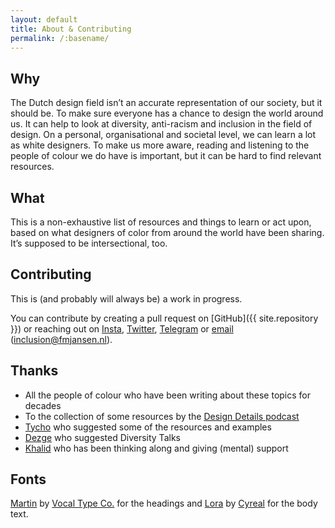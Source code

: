 ```yaml
---
layout: default
title: About & Contributing
permalink: /:basename/
---
```


## Why

The Dutch design field isn’t an accurate representation of our society, but it should be. To make sure everyone has a chance to design the world around us. It can help to look at diversity, anti-racism and inclusion in the field of design. On a personal, organisational and societal level, we can learn a lot as white designers. To make us more aware, reading and listening to the people of colour we do have is important, but it can be hard to find relevant resources.

## What

This is a non-exhaustive list of resources and things to learn or act upon, based on what designers of color from around the world have been sharing. It’s supposed to be intersectional, too.

## Contributing

This is (and probably will always be) a work in progress.

You can contribute by creating a pull request on [GitHub]({{ site.repository }}) or reaching out on [Insta](https://www.instagram.com/fmjansennl/), [Twitter](https://twitter.com/fmjansen), [Telegram](https://telegram.me/fmjansen) or [email](mailto:inclusion@fmjansen.nl) (inclusion@fmjansen.nl).

## Thanks

- All the people of colour who have been writing about these topics for decades
- To the collection of some resources by the [Design Details podcast](https://designdetails.fm/episodes/czdMW9KM)
- [Tycho](https://twitter.com/tychografie) who suggested some of the resources and examples
- [Dezge](https://twitter.com/Deszie_) who suggested Diversity Talks
- [Khalid](https://www.instagram.com/khachel/) who has been thinking along and giving (mental) support

## Fonts

[Martin](https://www.vocaltype.co/history-of/martin) by [Vocal Type Co.](https://www.vocaltype.co/story-of) for the headings and [Lora](https://fonts.google.com/specimen/Lora?category=Serif&preview.size=18&preview.text_type=paragraph) by [Cyreal](http://www.cyreal.org/) for the body text.
